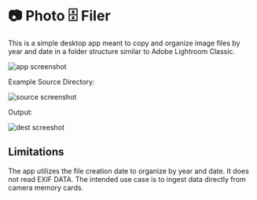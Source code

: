 # 📷 Photo 🗄️ Filer
This is a simple desktop app meant to copy and organize image files by year and date in a folder structure similar to Adobe Lightroom Classic.

![app screenshot](https://github.com/saashimi/photFiler/blob/dev/app.png)

Example Source Directory:

![source screenshot](https://github.com/saashimi/photFiler/blob/dev/source.png)

Output:

![dest screeshot](https://github.com/saashimi/photFiler/blob/dev/dest.png)

## Limitations
The app utilizes the file creation date to organize by year and date. It does not read EXIF DATA. The intended use case is to ingest data directly from camera memory cards.
